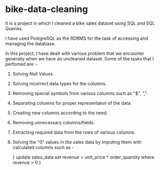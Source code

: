 # bike-data-cleaning
It is a project in which I cleaned a bike sales dataset using SQL and SQL Queries.

I have used PostgreSQL as the RDBMS for the task of accessing and managing the database.

In this project, I have dealt with various problem that we encounter generally when we have an uncleaned dataset. Some of the tasks that I perfomed are :-

1) Solving Null Values.
2) Solving incorrect data types for the columns.
3) Removing special symbols from various columns such as "$", ",".
4) Separating columns for proper representaion of the data.
5) Creating new columns according to the need.
6) Removing unnecessary columns/fields.
7) Extracting required data from the rows of various columns.
8) Solving the "0" values in the sales data by imputing them with calculated columns such as -

    { update sales_data 
          set revenue = unit_price * order_quantity
          where revenue = 0 }
